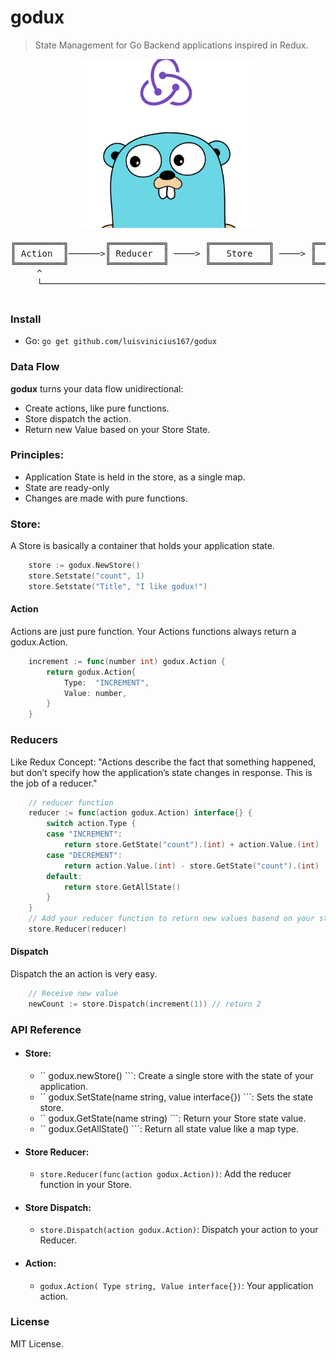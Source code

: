 # godux <br/>
> State Management for Go Backend applications inspired in Redux.

<p align="center">
  <img src="img/godux.png" alt="Godux">
</p>

<pre align="center">
╔═════════╗       ╔══════════╗       ╔═══════════╗       ╔═════════════════╗
║ Action  ║──────>║ Reducer  ║ ────> ║   Store   ║ ────> ║   Application   ║
╚═════════╝       ╚══════════╝       ╚═══════════╝       ╚═════════════════╝
     ^                                                            │
     └────────────────────────────────────────────────────────────┘

</pre>

### Install
* Go: ``` go get github.com/luisvinicius167/godux ```

### Data Flow
**godux** turns your data flow unidirectional:

* Create actions, like pure functions.
* Store dispatch the action.
* Return new Value based on your Store State.

### Principles:
* Application State is held in the store, as a single map.
* State are ready-only
* Changes are made with pure functions.

### Store:
A Store is basically a container that holds your application state.

```go
    store := godux.NewStore()
	store.Setstate("count", 1)
    store.Setstate("Title", "I like godux!")
```

#### Action
Actions are just pure function. Your Actions functions always return a godux.Action. 

```go
    increment := func(number int) godux.Action {
		return godux.Action{
			Type:  "INCREMENT",
			Value: number,
		}
	}
```
### Reducers
Like Redux Concept: "Actions describe the fact that something happened, but don’t specify how the application’s state changes in response. This is the job of a reducer."
```go
    // reducer function
	reducer := func(action godux.Action) interface{} {
		switch action.Type {
		case "INCREMENT":
			return store.GetState("count").(int) + action.Value.(int)
		case "DECREMENT":
			return action.Value.(int) - store.GetState("count").(int)
		default:
			return store.GetAllState()
		}
	}
	// Add your reducer function to return new values basend on your state
	store.Reducer(reducer)
```
#### Dispatch
Dispatch the an action is very easy.
```go
    // Receive new value
	newCount := store.Dispatch(increment(1)) // return 2
```

### API Reference

* #### Store:
  * `` godux.newStore() ```: Create a single store with the state of your application.
  * `` godux.SetState(name string, value interface{}) ```: Sets the state store.
  * `` godux.GetState(name string) ```: Return your Store state value.
  * `` godux.GetAllState() ```: Return all state value like a map type.

* #### Store Reducer:
  * ``` store.Reducer(func(action godux.Action)) ```: Add the reducer function in your Store.

* #### Store Dispatch:
  * ``` store.Dispatch(action godux.Action) ```: Dispatch your action to your Reducer.

* #### Action:
  * ``` godux.Action( Type string, Value interface{}) ```: Your application action.

### License
MIT License.
